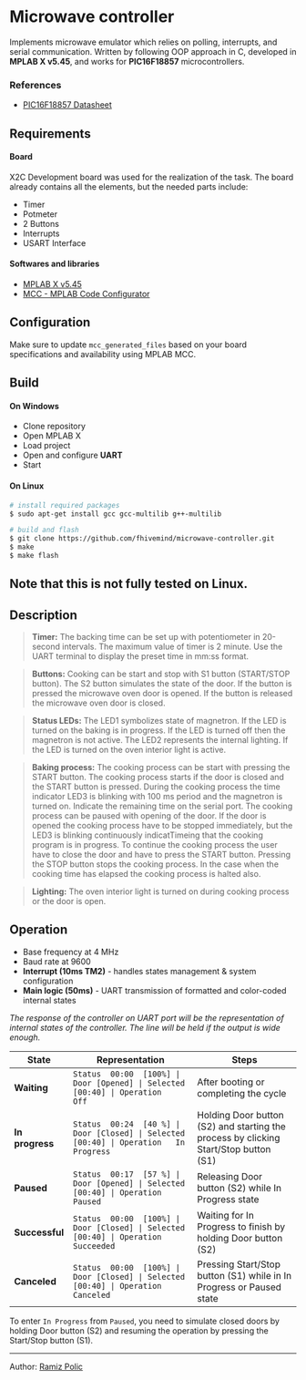 # Microwave controller

Implements microwave emulator which relies on polling, interrupts, and serial communication. 
Written by following OOP approach in C, developed in **MPLAB X v5.45**, and works for **PIC16F18857** microcontrollers.


### References
  * [PIC16F18857 Datasheet](https://www.microchip.com/wwwproducts/en/PIC16F18857)

## Requirements
#### Board
X2C Development board was used for the realization of the task. The board already contains all the elements, but the needed parts include:
* Timer
* Potmeter
* 2 Buttons
* Interrupts 
* USART Interface

#### Softwares and libraries
* [MPLAB X v5.45](https://www.microchip.com/en-us/development-tools-tools-and-software/mplab-x-ide/)
* [MCC - MPLAB Code Configurator](https://www.microchip.com/en-us/development-tools-tools-and-software/embedded-software-center/mplab-code-configurator)


## Configuration
Make sure to update `mcc_generated_files` based on your board specifications and availability using MPLAB MCC.


## Build
#### On Windows
* Clone repository
* Open MPLAB X
* Load project
* Open and configure **UART**
* Start

#### On Linux
```bash
# install required packages
$ sudo apt-get install gcc gcc-multilib g++-multilib

# build and flash
$ git clone https://github.com/fhivemind/microwave-controller.git
$ make
$ make flash
```
Note that this is not fully tested on Linux. 
---

## Description
> **Timer:**
The backing time can be set up with potentiometer in 20-second intervals. The maximum value of timer is 2 minute. Use the UART terminal to display the preset time in mm:ss format.

> **Buttons:**
Cooking can be start and stop with S1 button (START/STOP button). The S2 button simulates the state of the door. If the button is pressed the microwave oven door is opened. If the button is released the microwave oven door is closed.

> **Status LEDs:**
The LED1 symbolizes state of magnetron. If the LED is turned on the baking is in progress. If the LED is turned off then the magnetron is not active. The LED2 represents the internal lighting. If the LED is turned on the oven interior light is active.

> **Baking process:**
The cooking process can be start with pressing the START button. The cooking process starts if the door is closed and the START button is pressed. During the cooking process the time indicator LED3 is blinking with 100 ms period and the magnetron is turned on. Indicate the remaining time on the serial port.
The cooking process can be paused with opening of the door. If the door is opened the cooking process have to be stopped immediately, but the LED3 is blinking continuously indicatTimeing that the cooking program is in progress. To continue the cooking process the user have to close the door and have to press the START button.
Pressing the STOP button stops the cooking process. In the case when the cooking time has elapsed the cooking process is halted also.

> **Lighting:**
The oven interior light is turned on during cooking process or the door is open.

## Operation
*  Base frequency at 4 MHz
*  Baud rate at 9600
*  **Interrupt  (10ms TM2)**  - handles states management & system configuration
*  **Main logic (50ms)**      - UART transmission of formatted and color-coded internal states
 
*The response of the controller on UART port will be the representation of internal states of the controller. The line will be held if the output is wide enough.*

| State | Representation | Steps |
| --- | --- | --- |
| **Waiting** | `Status  00:00  [100%] \| Door [Opened] \| Selected [00:40] \| Operation           Off` | After booting or completing the cycle |
| **In progress** | `Status  00:24  [40 %] \| Door [Closed] \| Selected [00:40] \| Operation   In Progress` | Holding Door button (S2) and starting the process by clicking Start/Stop button (S1) |
| **Paused** | `Status  00:17  [57 %] \| Door [Opened] \| Selected [00:40] \| Operation        Paused` | Releasing Door button (S2) while In Progress state |
| **Successful** | `Status  00:00  [100%] \| Door [Closed] \| Selected [00:40] \| Operation     Succeeded` | Waiting for In Progress to finish by holding Door button (S2) |
| **Canceled** | `Status  00:00  [100%] \| Door [Closed] \| Selected [00:40] \| Operation      Canceled` | Pressing Start/Stop button (S1) while in In Progress or Paused state |

To enter `In Progress` from `Paused`, you need to simulate closed doors by holding Door button (S2) and resuming the operation by pressing the Start/Stop button (S1).


***
Author: [Ramiz Polic](https://github.com/fhivemind)
